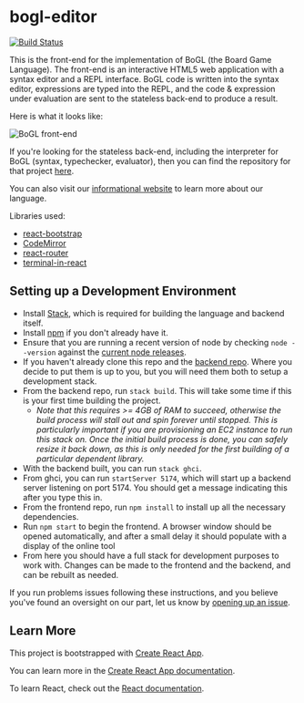 # bogl-editor

[![Build Status](https://travis-ci.com/The-Code-In-Sheep-s-Clothing/bogl-editor.svg?branch=master)](https://travis-ci.com/The-Code-In-Sheep-s-Clothing/bogl-editor)

This is the front-end for the implementation of BoGL (the Board Game Language). The front-end is an interactive HTML5 web application with a syntax editor and a REPL interface. BoGL code is written into the syntax editor, expressions are typed into the REPL, and the code & expression under evaluation are sent to the stateless back-end to produce a result.

Here is what it looks like:

![BoGL front-end](https://user-images.githubusercontent.com/6590681/119240025-0b5e7300-bb02-11eb-9b8f-f44a77239b70.png)

If you're looking for the stateless back-end, including the interpreter for BoGL (syntax, typechecker, evaluator), then you can find the repository for that project [here](https://github.com/The-Code-In-Sheep-s-Clothing/bogl).

You can also visit our [informational website](https://bogl.engr.oregonstate.edu/tutorials) to learn more about our language.

Libraries used:
* [react-bootstrap](https://react-bootstrap.github.io/)
* [CodeMirror](https://codemirror.net/)
* [react-router](https://github.com/ReactTraining/react-router)
* [terminal-in-react](https://github.com/nitin42/terminal-in-react)

## Setting up a Development Environment
- Install [Stack](https://docs.haskellstack.org/en/stable/README/), which is required for building the language and backend itself.
- Install [npm](https://docs.npmjs.com/downloading-and-installing-node-js-and-npm) if you don't already have it.
- Ensure that you are running a recent version of node by checking `node --version` against the [current node releases](https://nodejs.org/en/).
- If you haven't already clone this repo and the [backend repo](https://github.com/The-Code-In-Sheep-s-Clothing/bogl). Where you decide to put them is up to you, but you will need them both to setup a development stack.
- From the backend repo, run `stack build`. This will take some time if this is your first time building the project.
  - *Note that this requires >= 4GB of RAM to succeed, otherwise the build process will stall out and spin forever until stopped. This is particularly important if you are provisioning an EC2 instance to run this stack on. Once the initial build process is done, you can safely resize it back down, as this is only needed for the first building of a particular dependent library.*
- With the backend built, you can run `stack ghci`.
- From ghci, you can run `startServer 5174`, which will start up a backend server listening on port 5174. You should get a message indicating this after you type this in.
- From the frontend repo, run `npm install` to install up all the necessary dependencies.
- Run `npm start` to begin the frontend. A browser window should be opened automatically, and after a small delay it should populate with a display of the online tool
- From here you should have a full stack for development purposes to work with. Changes can be made to the frontend and the backend, and can be rebuilt as needed.

If you run problems issues following these instructions, and you believe you've found an oversight on our part, let us know by [opening up an issue](https://github.com/The-Code-In-Sheep-s-Clothing/bogl-editor/issues).

## Learn More
This project is bootstrapped with [Create React App](https://github.com/facebook/create-react-app).

You can learn more in the [Create React App documentation](https://facebook.github.io/create-react-app/docs/getting-started).

To learn React, check out the [React documentation](https://reactjs.org/).
